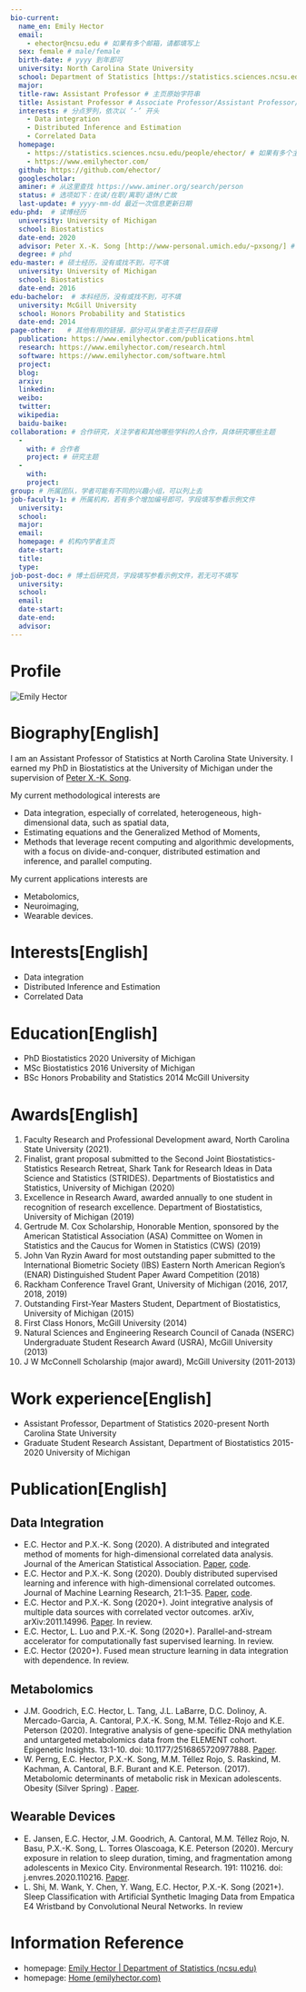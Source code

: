 ```yaml
---
bio-current:
  name_en: Emily Hector
  email: 
    - ehector@ncsu.edu # 如果有多个邮箱，请都填写上
  sex: female # male/female
  birth-date: # yyyy 到年即可
  university: North Carolina State University 
  school: Department of Statistics [https://statistics.sciences.ncsu.edu/]# 格式：学院名称[学院官网链接]
  major: 
  title-raw: Assistant Professor # 主页原始字符串
  title: Assistant Professor # Associate Professor/Assistant Professor/Professor
  interests: # 分点罗列，依次以 ‘-’ 开头
    - Data integration
    - Distributed Inference and Estimation
    - Correlated Data
  homepage: 
    - https://statistics.sciences.ncsu.edu/people/ehector/ # 如果有多个主页，请都填写上
    - https://www.emilyhector.com/
  github: https://github.com/ehector/
  googlescholar:  
  aminer: # 从这里查找 https://www.aminer.org/search/person
  status: # 选项如下：在读/在职/离职/退休/亡故
  last-update: # yyyy-mm-dd 最近一次信息更新日期
edu-phd:  # 读博经历
  university: University of Michigan
  school: Biostatistics
  date-end: 2020
  advisor: Peter X.-K. Song [http://www-personal.umich.edu/~pxsong/] # 格式：导师名 [邮箱/网址]
  degree: # phd
edu-master: # 硕士经历，没有或找不到，可不填
  university: University of Michigan
  school: Biostatistics
  date-end: 2016
edu-bachelor:  # 本科经历，没有或找不到，可不填
  university: McGill University
  school: Honors Probability and Statistics
  date-end: 2014
page-other:   # 其他有用的链接，部分可从学者主页子栏目获得
  publication: https://www.emilyhector.com/publications.html
  research: https://www.emilyhector.com/research.html
  software: https://www.emilyhector.com/software.html
  project: 
  blog: 
  arxiv: 
  linkedin: 
  weibo:
  twitter:
  wikipedia:
  baidu-baike:
collaboration: # 合作研究，关注学者和其他哪些学科的人合作，具体研究哪些主题
  - 
    with: # 合作者
    project: # 研究主题
  - 
    with: 
    project: 
group: # 所属团队，学者可能有不同的兴趣小组，可以列上去
job-faculty-1: # 所属机构，若有多个增加编号即可，字段填写参看示例文件
  university: 
  school: 
  major: 
  email: 
  homepage: # 机构内学者主页
  date-start: 
  title: 
  type: 
job-post-doc: # 博士后研究员，字段填写参看示例文件，若无可不填写
  university: 
  school: 
  email: 
  date-start: 
  date-end: 
  advisor: 
---
```


# Profile

![Emily Hector](https://statistics.sciences.ncsu.edu/wp-content/uploads/sites/21/2020/05/ehector.jpg)

# Biography[English]

I am an Assistant Professor of Statistics at North Carolina State University. I earned my PhD in Biostatistics at the University of Michigan under the supervision of [Peter X.-K. Song](http://www.umich.edu/~songlab/).

My current methodological interests are

- Data integration, especially of correlated, heterogeneous, high-dimensional data, such as   spatial data,
- Estimating equations and the Generalized Method of Moments,
- Methods that leverage recent computing and algorithmic developments, with a focus on   divide-and-conquer, distributed estimation and inference, and parallel computing.


My current applications interests are

- Metabolomics,
- Neuroimaging,
- Wearable devices.

# Interests[English]

- Data integration
- Distributed Inference and Estimation
- Correlated Data

# Education[English]

- PhD Biostatistics 2020 University of Michigan
- MSc Biostatistics 2016 University of Michigan
- BSc Honors Probability and Statistics 2014 McGill University

# Awards[English]

1. Faculty Research and Professional Development award, North Carolina State 
University (2021).
2. Finalist, grant proposal submitted to the Second Joint Biostatistics-Statistics 
Research Retreat, Shark Tank for Research Ideas in Data Science and Statistics 
(STRIDES). Departments of Biostatistics and Statistics, University of Michigan 
(2020)
3. Excellence in Research Award, awarded annually to one student in recognition of 
research excellence. Department of Biostatistics, University of Michigan (2019)
4. Gertrude M. Cox Scholarship, Honorable Mention, sponsored by the American 
Statistical Association (ASA) Committee on Women in Statistics and the Caucus 
for Women in Statistics (CWS) (2019)
5. John Van Ryzin Award for most outstanding paper submitted to the International 
Biometric Society (IBS) Eastern North American Region’s (ENAR) Distinguished 
Student Paper Award Competition (2018)
6. Rackham Conference Travel Grant, University of Michigan (2016, 2017, 2018, 2019)
7. Outstanding First-Year Masters Student, Department of Biostatistics, University of 
Michigan (2015)
8. First Class Honors, McGill University (2014)
9. Natural Sciences and Engineering Research Council of Canada (NSERC) 
Undergraduate Student Research Award (USRA), McGill University (2013)
10. J W McConnell Scholarship (major award), McGill University (2011-2013)

# Work experience[English]

- Assistant Professor, Department of Statistics 2020-present North Carolina State University
- Graduate Student Research Assistant, Department of Biostatistics 2015-2020 University of Michigan

# Publication[English]

## Data Integration

- E.C. Hector and P.X.-K. Song (2020). A distributed and integrated method of moments for high-dimensional correlated data analysis. Journal of the American Statistical Association. [Paper](https://www.tandfonline.com/doi/abs/10.1080/01621459.2020.1736082), [code](https://github.com/ehector/DIMM).
- E.C. Hector and P.X.-K. Song (2020). Doubly distributed supervised learning and inference with high-dimensional correlated outcomes. Journal of Machine Learning Research, 21:1–35. [Paper](https://www.jmlr.org/papers/volume21/19-996/19-996.pdf), [code](https://github.com/ehector/DDIMM).
- E.C. Hector and P.X.-K. Song (2020+). Joint integrative analysis of multiple data sources with correlated vector outcomes. arXiv, arXiv:2011.14996. [Paper](https://arxiv.org/abs/2011.14996). In review.
- E.C. Hector, L. Luo and P.X.-K. Song (2020+). Parallel-and-stream accelerator for computationally fast supervised learning. In review.
- E.C. Hector (2020+). Fused mean structure learning in data integration with dependence. In review.

## Metabolomics  

- J.M. Goodrich, E.C. Hector, L. Tang, J.L. LaBarre, D.C. Dolinoy, A. Mercado-Garcia, A. Cantoral, P.X.-K. Song, M.M. Téllez-Rojo and K.E. Peterson (2020). Integrative analysis of gene-specific DNA methylation and untargeted metabolomics data from the ELEMENT cohort. Epigenetic Insights. 13:1-10. doi: 10.1177/2516865720977888. [Paper](https://journals.sagepub.com/doi/pdf/10.1177/2516865720977888).
- W. Perng, E.C. Hector, P.X.-K. Song, M.M. Téllez Rojo, S. Raskind, M. Kachman, A. Cantoral, B.F. Burant and K.E. Peterson. (2017). Metabolomic determinants of metabolic risk in Mexican adolescents. Obesity (Silver Spring) . [Paper](https://onlinelibrary.wiley.com/doi/abs/10.1002/oby.21926). 

## Wearable Devices  

- E. Jansen, E.C. Hector, J.M. Goodrich, A. Cantoral, M.M. Téllez Rojo, N. Basu, P.X.-K. Song, L. Torres Olascoaga, K.E. Peterson (2020). Mercury exposure in relation to sleep duration, timing, and fragmentation among adolescents in Mexico City. Environmental Research. 191: 110216. doi: j.envres.2020.110216. [Paper](https://www.sciencedirect.com/science/article/abs/pii/S0013935120311130).
- L. Shi, M. Wank, Y. Chen, Y. Wang, E.C. Hector, P.X.-K. Song (2021+). Sleep Classification with Artificial Synthetic Imaging Data from Empatica E4 Wristband by Convolutional Neural Networks. In review

# Information Reference

- homepage: [Emily Hector | Department of Statistics (ncsu.edu)](https://statistics.sciences.ncsu.edu/people/ehector/)
- homepage: [Home (emilyhector.com)](https://www.emilyhector.com/)